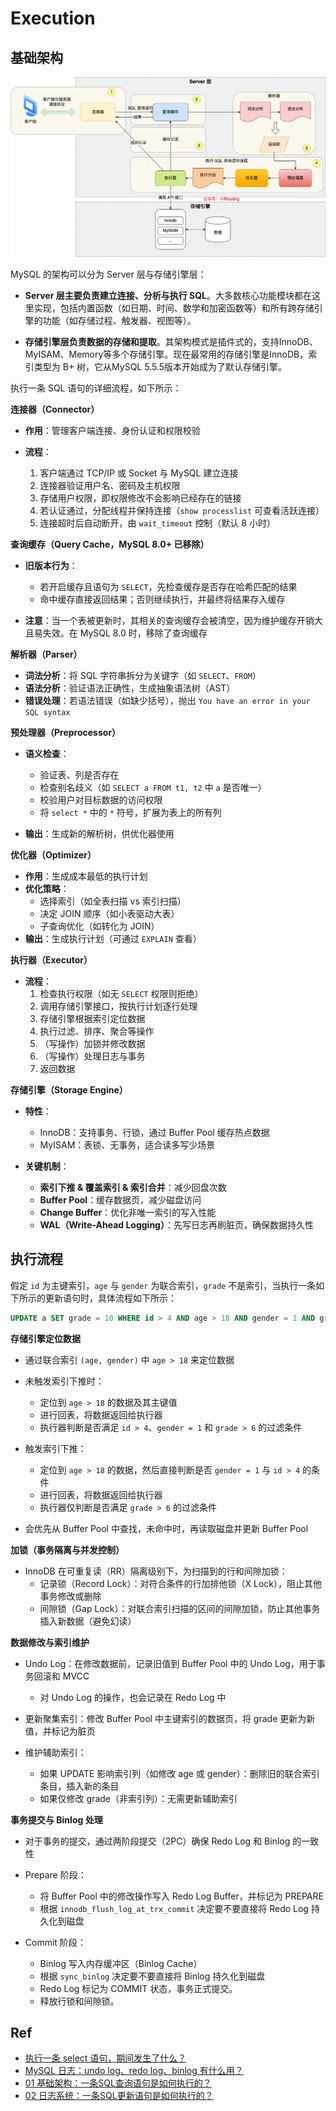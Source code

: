 # Execution

## 基础架构

![execution](images/execution.png)

MySQL 的架构可以分为 Server 层与存储引擎层：

- **Server 层主要负责建立连接、分析与执行 SQL**。大多数核心功能模块都在这里实现，包括内置函数（如日期、时间、数学和加密函数等）和所有跨存储引擎的功能（如存储过程、触发器、视图等）。

- **存储引擎层负责数据的存储和提取**。其架构模式是插件式的，支持InnoDB、MyISAM、Memory等多个存储引擎。现在最常用的存储引擎是InnoDB，索引类型为 B+ 树，它从MySQL 5.5.5版本开始成为了默认存储引擎。

执行一条 SQL 语句的详细流程，如下所示：

**连接器（Connector）**

- **作用**：管理客户端连接、身份认证和权限校验

- **流程**：
  1. 客户端通过 TCP/IP 或 Socket 与 MySQL 建立连接
  2. 连接器验证用户名、密码及主机权限
  3. 存储用户权限，即权限修改不会影响已经存在的链接
  4. 若认证通过，分配线程并保持连接（`show processlist` 可查看活跃连接）
  5. 连接超时后自动断开，由 `wait_timeout` 控制（默认 8 小时）

**查询缓存（Query Cache，MySQL 8.0+ 已移除）**

- **旧版本行为**：
  - 若开启缓存且语句为 `SELECT`，先检查缓存是否存在哈希匹配的结果
  - 命中缓存直接返回结果；否则继续执行，并最终将结果存入缓存

- **注意**：当一个表被更新时，其相关的查询缓存会被清空，因为维护缓存开销大且易失效。在 MySQL 8.0 时，移除了查询缓存

**解析器（Parser）**

- **词法分析**：将 SQL 字符串拆分为关键字（如 `SELECT`、`FROM`）
- **语法分析**：验证语法正确性，生成抽象语法树（AST）
- **错误处理**：若语法错误（如缺少括号），抛出 `You have an error in your SQL syntax`

**预处理器（Preprocessor）**

- **语义检查**：
  - 验证表、列是否存在
  - 检查别名歧义（如 `SELECT a FROM t1, t2` 中 `a` 是否唯一）
  - 校验用户对目标数据的访问权限
  - 将 `select *` 中的 `*` 符号，扩展为表上的所有列

- **输出**：生成新的解析树，供优化器使用

**优化器（Optimizer）**

- **作用**：生成成本最低的执行计划
- **优化策略**：
  - 选择索引（如全表扫描 vs 索引扫描）
  - 决定 JOIN 顺序（如小表驱动大表）
  - 子查询优化（如转化为 JOIN）
- **输出**：生成执行计划（可通过 `EXPLAIN` 查看）

**执行器（Executor）**

- **流程**：
  1. 检查执行权限（如无 `SELECT` 权限则拒绝）
  2. 调用存储引擎接口，按执行计划逐行处理
  3. 存储引擎根据索引定位数据
  4. 执行过滤、排序、聚合等操作
  5. （写操作）加锁并修改数据
  6. （写操作）处理日志与事务
  7. 返回数据

**存储引擎（Storage Engine）**

- **特性**：
  - InnoDB：支持事务、行锁，通过 Buffer Pool 缓存热点数据
  - MyISAM：表锁、无事务，适合读多写少场景

- **关键机制**：
  - **索引下推 & 覆盖索引 & 索引合并**：减少回盘次数
  - **Buffer Pool**：缓存数据页，减少磁盘访问
  - **Change Buffer**：优化非唯一索引的写入性能
  - **WAL（Write-Ahead Logging）**：先写日志再刷脏页，确保数据持久性

## 执行流程

假定 `id` 为主键索引，`age` 与 `gender` 为联合索引，`grade` 不是索引，当执行一条如下所示的更新语句时，具体流程如下所示：

```sql
UPDATE a SET grade = 10 WHERE id > 4 AND age > 18 AND gender = 1 AND grade > 6
```

**存储引擎定位数据**

- 通过联合索引  `(age, gender)` 中 `age > 18` 来定位数据

- 未触发索引下推时：
  - 定位到 `age > 18` 的数据及其主键值
  - 进行回表，将数据返回给执行器
  - 执行器判断是否满足  `id > 4`、`gender = 1` 和 `grade > 6` 的过滤条件

- 触发索引下推：
  - 定位到 `age > 18` 的数据，然后直接判断是否 `gender = 1` 与 `id > 4` 的条件
  - 进行回表，将数据返回给执行器
  - 执行器仅判断是否满足 `grade > 6` 的过滤条件
- 会优先从 Buffer Pool 中查找，未命中时，再读取磁盘并更新 Buffer Pool

**加锁（事务隔离与并发控制）**

- InnoDB 在可重复读（RR）隔离级别下，为扫描到的行和间隙加锁：
  - 记录锁（Record Lock）：对符合条件的行加排他锁（X Lock），阻止其他事务修改或删除
  - 间隙锁（Gap Lock）：对联合索引扫描的区间的间隙加锁，防止其他事务插入新数据（避免幻读）

**数据修改与索引维护**

- Undo Log：在修改数据前，记录旧值到 Buffer Pool 中的 Undo Log，用于事务回滚和 MVCC
  - 对 Undo Log 的操作，也会记录在 Redo Log 中

- 更新聚集索引：修改 Buffer Pool 中主键索引的数据页，将 grade 更新为新值，并标记为脏页

- 维护辅助索引：
  - 如果 UPDATE 影响索引列（如修改 age 或 gender）：删除旧的联合索引条目，插入新的条目
  - 如果仅修改 grade（非索引列）：无需更新辅助索引

**事务提交与 Binlog 处理**

- 对于事务的提交，通过两阶段提交（2PC）确保 Redo Log 和 Binlog 的一致性

- Prepare 阶段：
  - 将 Buffer Pool 中的修改操作写入 Redo Log Buffer，并标记为 PREPARE
  - 根据 `innodb_flush_log_at_trx_commit` 决定要不要直接将 Redo Log 持久化到磁盘

- Commit 阶段：
  - Binlog 写入内存缓冲区（Binlog Cache）
  - 根据 `sync_binlog` 决定要不要直接将 Binlog 持久化到磁盘
  - Redo Log 标记为 COMMIT 状态，事务正式提交。
  - 释放行锁和间隙锁。

## Ref

- [执行一条 select 语句，期间发生了什么？](https://xiaolincoding.com/mysql/base/how_select.html)
- [MySQL 日志：undo log、redo log、binlog 有什么用？](https://xiaolincoding.com/mysql/log/how_update.html)
- [01 基础架构：一条SQL查询语句是如何执行的？](https://jums.gitbook.io/mysql-shi-zhan-45-jiang/01-ji-chu-jia-gou-yi-tiao-sql-cha-xun-yu-ju-shi-ru-he-zhi-hang-de)
- [02 日志系统：一条SQL更新语句是如何执行的？](https://jums.gitbook.io/mysql-shi-zhan-45-jiang/02-ri-zhi-xi-tong-yi-tiao-sql-geng-xin-yu-ju-shi-ru-he-zhi-hang-de)
